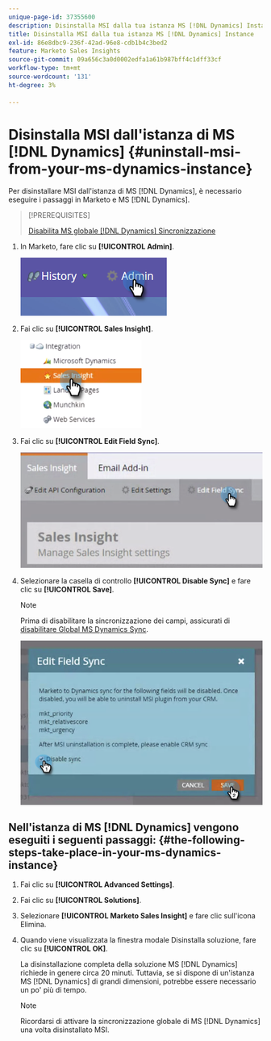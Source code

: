 ```yaml
---
unique-page-id: 37355600
description: Disinstalla MSI dalla tua istanza MS [!DNL Dynamics] Instance - Marketo Docs - Documentazione del prodotto
title: Disinstalla MSI dalla tua istanza MS [!DNL Dynamics] Instance
exl-id: 86e8dbc9-236f-42ad-96e8-cdb1b4c3bed2
feature: Marketo Sales Insights
source-git-commit: 09a656c3a0d0002edfa1a61b987bff4c1dff33cf
workflow-type: tm+mt
source-wordcount: '131'
ht-degree: 3%

---
```


# Disinstalla MSI dall&#39;istanza di MS [!DNL Dynamics] {#uninstall-msi-from-your-ms-dynamics-instance}

Per disinstallare MSI dall&#39;istanza di MS [!DNL Dynamics], è necessario eseguire i passaggi in Marketo e MS [!DNL Dynamics].

>[!PREREQUISITES]
>
>[Disabilita MS globale [!DNL Dynamics] Sincronizzazione](/help/marketo/product-docs/marketo-sales-insight/msi-for-microsoft-dynamics/uninstalling/disable-global-ms-dynamics-sync.md)

1. In Marketo, fare clic su **[!UICONTROL Admin]**.

   ![](assets/one-1.png)

1. Fai clic su **[!UICONTROL Sales Insight]**.

   ![](assets/six.png)

1. Fai clic su **[!UICONTROL Edit Field Sync]**.

   ![](assets/seven.png)

1. Selezionare la casella di controllo **[!UICONTROL Disable Sync]** e fare clic su **[!UICONTROL Save]**.

   >[!NOTE]
   >
   >Prima di disabilitare la sincronizzazione dei campi, assicurati di [disabilitare Global MS Dynamics Sync](/help/marketo/product-docs/marketo-sales-insight/msi-for-microsoft-dynamics/uninstalling/disable-global-ms-dynamics-sync.md).

   ![](assets/eight.png)

## Nell&#39;istanza di MS [!DNL Dynamics] vengono eseguiti i seguenti passaggi: {#the-following-steps-take-place-in-your-ms-dynamics-instance}

1. Fai clic su **[!UICONTROL Advanced Settings]**.

1. Fai clic su **[!UICONTROL Solutions]**.

1. Selezionare **[!UICONTROL Marketo Sales Insight]** e fare clic sull&#39;icona Elimina.

1. Quando viene visualizzata la finestra modale Disinstalla soluzione, fare clic su **[!UICONTROL OK]**.

   La disinstallazione completa della soluzione MS [!DNL Dynamics] richiede in genere circa 20 minuti. Tuttavia, se si dispone di un&#39;istanza MS [!DNL Dynamics] di grandi dimensioni, potrebbe essere necessario un po&#39; più di tempo.

   >[!NOTE]
   >
   >Ricordarsi di attivare la sincronizzazione globale di MS [!DNL Dynamics] una volta disinstallato MSI.

